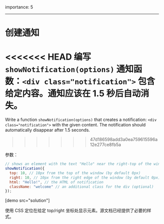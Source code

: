 importance: 5

---

# 创建通知

<<<<<<< HEAD
编写 `showNotification(options)` 通知函数：`<div class="notification">` 包含给定内容。通知应该在 1.5 秒后自动消失。
=======
Write a function `showNotification(options)` that creates a notification: `<div class="notification">` with the given content. The notification should automatically disappear after 1.5 seconds.
>>>>>>> 47d186598add3a0ea759615596a12e277ce8fb5a

参数：

```js
// shows an element with the text "Hello" near the right-top of the window
showNotification({
  top: 10, // 10px from the top of the window (by default 0px)
  right: 10, // 10px from the right edge of the window (by default 0px)
  html: "Hello!", // the HTML of notification
  className: "welcome" // an additional class for the div (optional)
});
```

[demo src="solution"]


使用 CSS 定位在给定 top/right 坐标处显示元素。源文档已经提供了必要的样式。
